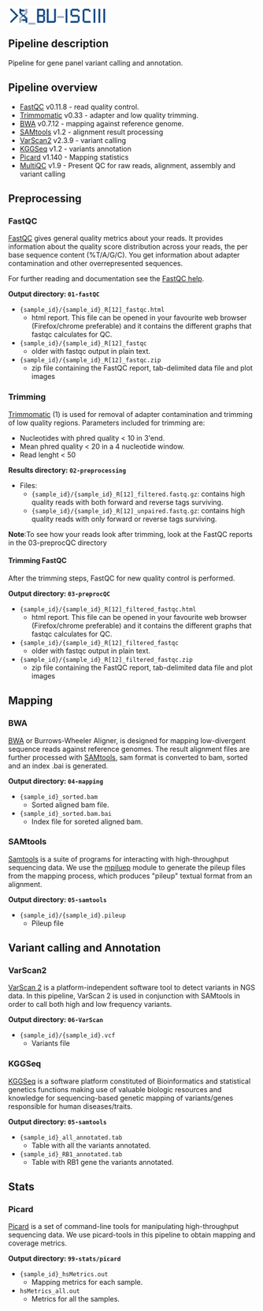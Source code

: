 <p>
<img src="../assets/BU_ISCIII_logo.png" alt="logo" width="200" align="left"/>
</p>
<br>
<br>

## Pipeline description
Pipeline for gene panel variant calling and annotation.

## Pipeline overview

* [FastQC](#fastqc) v0.11.8 - read quality control.
* [Trimmomatic](#trimming) v0.33 - adapter and low quality trimming.
* [BWA](#bwa) v0.7.12 -  mapping against reference genome.
* [SAMtools](#samtools) v1.2 - alignment result processing
* [VarScan2](#varscan2) v2.3.9 - variant calling
* [KGGSeq](#kggseq) v1.2 - variants annotation
* [Picard](#picard) v1.140 - Mapping statistics
* [MultiQC](#multiqc) v1.9 - Present QC for raw reads, alignment, assembly and variant calling

## Preprocessing
### FastQC
[FastQC](http://www.bioinformatics.babraham.ac.uk/projects/fastqc/) gives general quality metrics about your reads. It provides information about the quality score distribution across your reads, the per base sequence content (%T/A/G/C). You get information about adapter contamination and other overrepresented sequences.

For further reading and documentation see the [FastQC help](http://www.bioinformatics.babraham.ac.uk/projects/fastqc/Help/).

**Output directory: `01-fastQC`**

* `{sample_id}/{sample_id}_R[12]_fastqc.html`
  * html report. This file can be opened in your favourite web browser (Firefox/chrome preferable) and it contains the different graphs that fastqc calculates for QC.
* `{sample_id}/{sample_id}_R[12]_fastqc`
  * older with fastqc output in plain text.
* `{sample_id}/{sample_id}_R[12]_fastqc.zip`
  * zip file containing the FastQC report, tab-delimited data file and plot images

### Trimming
[Trimmomatic](http://www.usadellab.org/cms/?page=trimmomatic) (1) is used for removal of adapter contamination and trimming of low quality regions.
Parameters included for trimming are:
-  Nucleotides with phred quality < 10 in 3'end.
-  Mean phred quality < 20 in a 4 nucleotide window.
-  Read lenght < 50

**Results directory: `02-preprocessing`**
- Files:
   - `{sample_id}/{sample_id}_R[12]_filtered.fastq.gz`: contains high quality reads with both forward and reverse tags surviving.
   - `{sample_id}/{sample_id}_R[12]_unpaired.fastq.gz`: contains high quality reads with only forward or reverse tags surviving.

 **Note**:To see how your reads look after trimming, look at the FastQC reports in the 03-preprocQC directory

#### Trimming FastQC
After the trimming steps, FastQC for new quality control is performed.

**Output directory: `03-preprocQC`**

* `{sample_id}/{sample_id}_R[12]_filtered_fastqc.html`
  * html report. This file can be opened in your favourite web browser (Firefox/chrome preferable) and it contains the different graphs that fastqc calculates for QC.
* `{sample_id}/{sample_id}_R[12]_filtered_fastqc`
  * older with fastqc output in plain text.
* `{sample_id}/{sample_id}_R[12]_filtered_fastqc.zip`
  * zip file containing the FastQC report, tab-delimited data file and plot images

## Mapping
### BWA
[BWA](http://bio-bwa.sourceforge.net/) or Burrows-Wheeler Aligner, is designed for mapping low-divergent sequence reads against reference genomes. The result alignment files are further processed with [SAMtools](http://samtools.sourceforge.net/), sam format is converted to bam, sorted and an index .bai is generated.

**Output directory: `04-mapping`**

* `{sample_id}_sorted.bam`
  * Sorted aligned bam file.
* `{sample_id}_sorted.bam.bai`
  * Index file for soreted aligned bam.

### SAMtools
[Samtools](http://www.htslib.org/) is a suite of programs for interacting with high-throughput sequencing data. We use the [mpiluep](http://www.htslib.org/doc/samtools-mpileup.html) module to generate the pileup files from the mapping process, which produces "pileup" textual format from an alignment.

**Output directory: `05-samtools`**

* `{sample_id}/{sample_id}.pileup`
  * Pileup file

## Variant calling and Annotation
### VarScan2
[VarScan 2](http://dkoboldt.github.io/varscan/) is a platform-independent software tool to detect variants in NGS data. In this pipeline, VarScan 2 is used in conjunction with SAMtools in order to call both high and low frequency variants.

**Output directory: `06-VarScan`**

* `{sample_id}/{sample_id}.vcf`
  * Variants file

### KGGSeq
[KGGSeq](http://pmglab.top/kggseq/index.htm) is a software platform constituted of Bioinformatics and statistical genetics functions making use of valuable biologic resources and knowledge for sequencing-based genetic mapping of variants/genes responsible for human diseases/traits.

**Output directory: `05-samtools`**

* `{sample_id}_all_annotated.tab`
  * Table with all the variants annotated.
* `{sample_id}_RB1_annotated.tab`
  * Table with RB1 gene the variants annotated.

## Stats
### Picard
[Picard](https://broadinstitute.github.io/picard/command-line-overview.html) is a set of command-line tools for manipulating high-throughput sequencing data. We use picard-tools in this pipeline to obtain mapping and coverage metrics.

**Output directory: `99-stats/picard`**

* `{sample_id}_hsMetrics.out`
  * Mapping metrics for each sample.
* `hsMetrics_all.out`
  * Metrics for all the samples.
